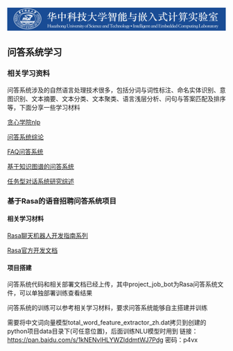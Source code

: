![](https://github.com/coder-yuzhiwei/iechub/blob/main/source/banner.jpg)

## 问答系统学习
### 相关学习资料
问答系统涉及的自然语言处理技术很多，包括分词与词性标注、命名实体识别、意图识别、文本摘要、文本分类、文本聚类、语言浅层分析、问句与答案匹配及排序等，下面分享一些学习材料

[贪心学院nlp](https://www.bilibili.com/video/BV1yK4y1E7n4?spm_id_from=333.337.search-card.all.click)

[问答系统综论](https://zhuanlan.zhihu.com/p/88224637)

[FAQ问答系统](https://zhuanlan.zhihu.com/p/265200244)


[基于知识图谱的问答系统](https://github.com/YeYzheng/KGQA-Based-On-medicine)

[任务型对话系统研究综述](https://kns.cnki.net/kcms/detail/detail.aspx?dbcode=CJFD&dbname=CJFDLAST2020&filename=JSJX202010004&uniplatform=NZKPT&v=0vtp9fKPMXG5D_BX1r2pyk-ZIsUta-_e0ykCPtcmesTgRRhL2OOxzZpgBQfFRNJE)



### 基于Rasa的语音招聘问答系统项目
#### 相关学习材料

[Rasa聊天机器人开发指南系列](https://jiangdg.blog.csdn.net/article/details/104328946)

[Rasa官方开发文档](https://rasa.com/docs/rasa/)

#### 项目搭建

问答系统代码和相关部署文档已经上传，其中project_job_bot为Rasa问答系统文件，可以单独部署训练查看结果

问答系统的训练可以参考相关学习材料，要求问答系统能够自主搭建并训练

需要将中文词向量模型total_word_feature_extractor_zh.dat拷贝到创建的python项目data目录下(可任意位置)，后面训练NLU模型时用到
链接：https://pan.baidu.com/s/1kNENvlHLYWZIddmtWJ7Pdg 密码：p4vx

